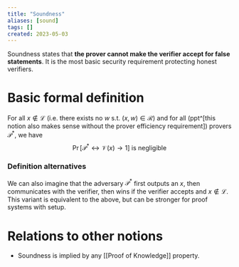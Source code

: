 ```yaml
---
title: "Soundness"
aliases: [sound]
tags: []
created: 2023-05-03
---
```


Soundness states that **the prover cannot make the verifier accept for false statements**. It is the most basic security requirement protecting honest verifiers. 

# Basic formal definition
For all $x\notin \mathcal{L}$ (i.e. there exists no $w$ s.t. $(x,w)\in\mathcal{R}$) and for all (ppt^[this notion also makes sense without the prover efficiency requirement]) provers $\mathcal{P}^*$, we have $$\Pr[\mathcal{P}^* \leftrightarrow \mathcal{V}(x) \rightarrow 1] \text{ is negligible}$$

### Definition alternatives
We can also imagine that the adversary $\mathcal{P}^*$ first outputs an $x$, then communicates with the verifier, then wins if the verifier accepts and $x\notin\mathcal{L}$. This variant is equivalent to the above, but can be stronger for proof systems with setup.

# Relations to other notions
- Soundness is implied by any [[Proof of Knowledge]] property.